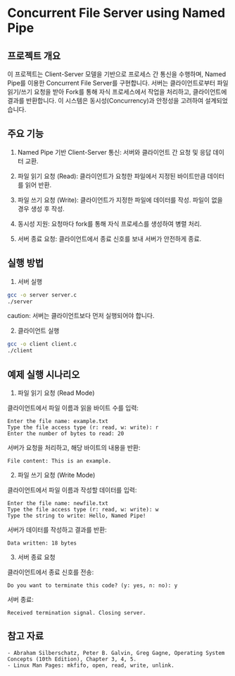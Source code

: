 # Concurrent File Server using Named Pipe

## 프로젝트 개요

이 프로젝트는 Client-Server 모델을 기반으로 프로세스 간 통신을 수행하며, Named Pipe를 이용한 Concurrent File Server를 구현합니다. 서버는 클라이언트로부터 파일 읽기/쓰기 요청을 받아 Fork를 통해 자식 프로세스에서 작업을 처리하고, 클라이언트에 결과를 반환합니다. 이 시스템은 동시성(Concurrency)과 안정성을 고려하여 설계되었습니다.


## 주요 기능

1.	Named Pipe 기반 Client-Server 통신:
    서버와 클라이언트 간 요청 및 응답 데이터 교환.

2.	파일 읽기 요청 (Read):
    클라이언트가 요청한 파일에서 지정된 바이트만큼 데이터를 읽어 반환.

3.	파일 쓰기 요청 (Write):
    클라이언트가 지정한 파일에 데이터를 작성. 파일이 없을 경우 생성 후 작성.

4.	동시성 지원:
    요청마다 fork를 통해 자식 프로세스를 생성하여 병렬 처리.
	
5.	서버 종료 요청:
    클라이언트에서 종료 신호를 보내 서버가 안전하게 종료.

## 실행 방법

1. 서버 실행
```sh
gcc -o server server.c
./server
```

caution: 서버는 클라이언트보다 먼저 실행되어야 합니다.


2. 클라이언트 실행
```sh
gcc -o client client.c
./client
```


## 예제 실행 시나리오

1. 파일 읽기 요청 (Read Mode)

클라이언트에서 파일 이름과 읽을 바이트 수를 입력:
```
Enter the file name: example.txt
Type the file access type (r: read, w: write): r
Enter the number of bytes to read: 20
```

서버가 요청을 처리하고, 해당 바이트의 내용을 반환:
```
File content: This is an example.
```

2. 파일 쓰기 요청 (Write Mode)

클라이언트에서 파일 이름과 작성할 데이터를 입력:
```
Enter the file name: newfile.txt
Type the file access type (r: read, w: write): w
Type the string to write: Hello, Named Pipe!
```

서버가 데이터를 작성하고 결과를 반환:

```
Data written: 18 bytes
```

3. 서버 종료 요청

클라이언트에서 종료 신호를 전송:
```
Do you want to terminate this code? (y: yes, n: no): y
```

서버 종료:
```
Received termination signal. Closing server.
```

## 참고 자료
    - Abraham Silberschatz, Peter B. Galvin, Greg Gagne, Operating System Concepts (10th Edition), Chapter 3, 4, 5.
    - Linux Man Pages: mkfifo, open, read, write, unlink.
